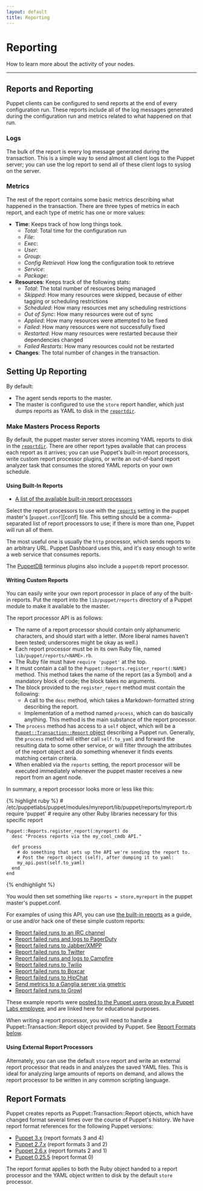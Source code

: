 ```yaml
---
layout: default
title: Reporting
---
```


Reporting
=========

How to learn more about the activity of your nodes.

* * *

## Reports and Reporting

Puppet clients can be configured to send reports at the end of
every configuration run. These reports include all of the
log messages generated during the configuration run and metrics related to what happened on that run.

### Logs

The bulk of the report is every log message generated during the
transaction. This is a simple way to send almost all client logs to
the Puppet server; you can use the log report to send all of these
client logs to syslog on the server.

### Metrics

The rest of the report contains some basic metrics describing what
happened in the transaction. There are three types of metrics in
each report, and each type of metric has one or more values:

- **Time**: Keeps track of how long things took.
    - *Total*: Total time for the configuration run
    - *File*:
    - *Exec*:
    - *User*:
    - *Group*:
    - *Config Retrieval*: How long the configuration took to retrieve
    - *Service*:
    - *Package*:
- **Resources**: Keeps track of the following stats:
    - *Total*: The total number of resources being managed
    - *Skipped*: How many resources were skipped, because of either
      tagging or scheduling restrictions
    - *Scheduled*: How many resources met any scheduling restrictions
    - *Out of Sync*: How many resources were out of sync
    - *Applied*: How many resources were attempted to be fixed
    - *Failed*: How many resources were not successfully fixed
    - *Restarted*: How many resources were restarted because their
      dependencies changed
    - *Failed Restarts*: How many resources could not be restarted
- **Changes**: The total number of changes in the transaction.


## Setting Up Reporting

By default:

* The agent sends reports to the master.
* The master is configured to use the `store` report handler, which just dumps reports as YAML to disk in the [`reportdir`](/references/latest/configuration.html#reportdir).

### Make Masters Process Reports

By default, the puppet master server stores incoming YAML reports to
disk in the [`reportdir`](/references/latest/configuration.html#reportdir). There are other report types available that can process each report as it arrives; you can use Puppet's built-in report processors, write custom report processor plugins, or write an out-of-band report analyzer task that consumes the stored YAML reports on your own schedule.

#### Using Built-In Reports

* [A list of the available built-in report processors](/references/latest/report.html)

Select the report processors to use with the [`reports`](/references/latest/configuration.html#reports) setting in the puppet master's [`puppet.conf`][conf] file. This setting should be a comma-separated list of report processors to use; if there is more than one, Puppet will run all of them.

The most useful one is usually the `http` processor, which sends reports to an arbitrary URL. Puppet Dashboard uses this, and it's easy enough to write a web service that consumes reports.

The [PuppetDB](/puppetdb/latest) terminus plugins also include a `puppetdb` report processor.

#### Writing Custom Reports

You can easily write your own report processor in place of any of
the built-in reports. Put the report into the `lib/puppet/reports` directory of a Puppet module to make it available to the master.

The report processor API is as follows:

* The name of a report processor should contain only alphanumeric characters, and should start with a letter. (More liberal names haven't been tested; underscores might be okay as well.)
* Each report processor must be in its own Ruby file, named `lib/puppet/reports/<NAME>.rb`.
* The Ruby file must have `require 'puppet'` at the top.
* It must contain a call to the `Puppet::Reports.register_report(:NAME)` method. This method takes the name of the report (as a Symbol) and a mandatory block of code; the block takes no arguments.
* The block provided to the `register_report` method must contain the following:
    * A call to the `desc` method, which takes a Markdown-formatted string describing the report.
    * Implementation of a method named `process`, which can do basically anything. This method is the main substance of the report processor.
* The `process` method has access to a `self` object, which will be a [`Puppet::Transaction::Report` object](/puppet/latest/reference/format_report.html) describing a Puppet run. Generally, the `process` method will either call `self.to_yaml` and forward the resulting data to some other service, or will filter through the attributes of the report object and do something whenever it finds events matching certain criteria.
* When enabled via the `reports` setting, the report processor will be executed immediately whenever the puppet master receives a new report from an agent node.

In summary, a report processor looks more or less like this:

{% highlight ruby %}
    # /etc/puppetlabs/puppet/modules/myreport/lib/puppet/reports/myreport.rb
    require 'puppet'
    # require any other Ruby libraries necessary for this specific report

    Puppet::Reports.register_report(:myreport) do
      desc "Process reports via the my_cool_cmdb API."

      def process
        # do something that sets up the API we're sending the report to.
        # Post the report object (self), after dumping it to yaml:
        my_api.post(self.to_yaml)
      end
    end
{% endhighlight %}

You would then set something like `reports = store,myreport` in the puppet master's puppet.conf.

For examples of using this API, you can use [the built-in reports](https://github.com/puppetlabs/puppet/tree/master/lib/puppet/reports) as a guide, or use and/or hack one of these simple custom reports:


* [Report failed runs to an IRC channel](https://github.com/jamtur01/puppet-irc)
* [Report failed runs and logs to PagerDuty](https://github.com/jamtur01/puppet-pagerduty)
* [Report failed runs to Jabber/XMPP](https://github.com/jamtur01/puppet-xmpp)
* [Report failed runs to Twitter](https://github.com/jamtur01/puppet-twitter)
* [Report failed runs and logs to Campfire](https://github.com/jamtur01/puppet-campfire)
* [Report failed runs to Twilio](https://github.com/jamtur01/puppet-twilio)
* [Report failed runs to Boxcar](https://github.com/jamtur01/puppet-boxcar)
* [Report failed runs to HipChat](https://github.com/jamtur01/puppet-hipchat)
* [Send metrics to a Ganglia server via gmetric](https://github.com/jamtur01/puppet-ganglia)
* [Report failed runs to Growl](https://github.com/jamtur01/puppet-growl)

These example reports were [posted to the Puppet users group by a Puppet Labs employee][jamesreports], and are linked here for educational purposes.

[jamesreports]: http://groups.google.com/group/puppet-users/browse_thread/thread/939cfc2e714544df/6d5aa6ae2ce51831

When writing a report processor, you will need to handle a Puppet::Transaction::Report object provided by Puppet. See [Report Formats below](#report-formats).

#### Using External Report Processors

Alternately, you can use the default `store` report and write an external
report processor that reads in and analyzes the saved YAML files. This is ideal for analyzing large amounts of reports on demand, and allows the report processor to be written in any common scripting language.

Report Formats
-----

Puppet creates reports as Puppet::Transaction::Report objects, which have changed format several times over the course of Puppet's history. We have report format references for the following Puppet versions:

* [Puppet 3.x](/puppet/3/reference/format_report.html) (report formats 3 and 4)
* [Puppet 2.7.x](/puppet/2.7/reference/format_report.html) (report formats 3 and 2)
* [Puppet 2.6.x](/puppet/2.6/format_report.html) (report formats 2 and 1)
* [Puppet 0.25.5](/puppet/0.25/format_report.html) (report format 0)

The report format applies to both the Ruby object handed to a report processor and the YAML object written to disk by the default `store` processor.
